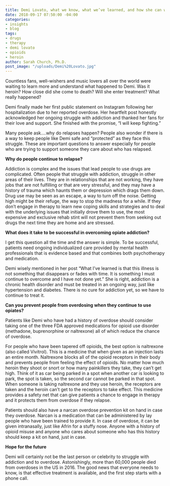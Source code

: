 ```yaml
---
title: Demi Lovato, what we know, what we’ve learned, and how she can win her fight
date: 2018-09-17 07:50:00 -04:00
categories:
- insights
- blog
tags:
- drugs
- therapy
- demi lovato
- opioids
- heroin
author: Sarah Church, Ph.D.
post_image: "/uploads/Demi%20Lovato.jpg"
---
```


Countless fans, well-wishers and music lovers all over the world were waiting to learn more and understand what happened to Demi. Was it heroin? How close did she come to death? Will she enter treatment? What really happened?

Demi finally made her first public statement on Instagram following her hospitalization due to her reported overdose. Her heartfelt post honestly acknowledged her ongoing struggle with addiction and thanked her fans for their love and support. She finished with the promise, “I will keep fighting.”

Many people ask….why do relapses happen? People also wonder if there is a way to keep people like Demi safe and “protected” as they face this struggle. These are important questions to answer especially for people who are trying to support someone they care about who has relapsed.

**Why do people continue to relapse?**

Addiction is complex and the issues that lead people to use drugs are complicated. Often people that struggle with addiction, struggle in other areas of their lives. They are in relationships that are not working, they have jobs that are not fulfilling or that are very stressful, and they may have a history of trauma which haunts them or depression which drags them down. Drug use may be seen as an escape, a way to turn off the noise. Getting high might be their refuge, the way to stop the madness for a while. If they don’t engage in therapy to learn new coping skills and strategies and to deal with the underlying issues that initially drove them to use, the most expensive and exclusive rehab stint will not prevent them from seeking out drugs the next time they are home and are stressed.

**What does it take to be successful in overcoming opiate addiction?**

I get this question all the time and the answer is simple. To be successful, patients need ongoing individualized care provided by mental health professionals that is evidence based and that combines both psychotherapy and medication.

Demi wisely mentioned in her post “What I’ve learned is that this illness is not something that disappears or fades with time. It is something I must continue to overcome and I have not done yet.” She is right, addiction is a chronic health disorder and must be treated in an ongoing way, just like hypertension and diabetes. There is no cure for addiction yet, so we have to continue to treat it.

**Can you prevent people from overdosing when they continue to use opiates?**

Patients like Demi who have had a history of overdose should consider taking one of the three FDA approved medications for opioid use disorder (methadone, buprenorphine or naltrexone) all of which reduce the chance of overdose.

For people who have been tapered off opioids, the best option is naltrexone (also called Vivitrol). This is a medicine that when given as an injection lasts an entire month. Naltrexone blocks all of the opioid receptors in their body and prevents people from feeling the effect of opioids. No matter how much heroin they shoot or snort or how many painkillers they take, they can’t get high. Think of it as car being parked in a spot when another car is looking to park, the spot is taken, so the second car cannot be parked in that spot. When someone is taking naltrexone and they use heroin, the receptors are taken and the heroin can’t get to the receptors to take effect. This medicine provides a safety net that can give patients a chance to engage in therapy and it protects them from overdose if they relapse.

Patients should also have a narcan overdose prevention kit on hand in case they overdose. Narcan is a medication that can be administered by lay people who have been trained to provide it. In case of overdose, it can be given intranasally, just like Afrin for a stuffy nose. Anyone with a history of opioid misuse and anyone who cares about someone who has this history should keep a kit on hand, just in case.

**Hope for the future**

Demi will certainly not be the last person or celebrity to struggle with addiction and to overdose. Astonishingly, more than 60,000 people died from overdoses in the US in 2016. The good news that everyone needs to know, is that effective treatment is available, and the first step starts with a phone call.